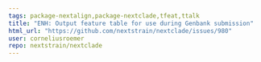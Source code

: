 ```yaml
---
tags: package-nextalign,package-nextclade,tfeat,ttalk
title: "ENH: Output feature table for use during Genbank submission"
html_url: "https://github.com/nextstrain/nextclade/issues/980"
user: corneliusroemer
repo: nextstrain/nextclade
---
```



